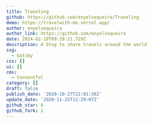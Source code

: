 ```yaml
---
title: Traveling
github: https://github.com/enyelsequeira/Traveling
demo: https://travelwith-me.vercel.app/
author: enyelsequeira
author_link: https://github.com/enyelsequeira
date: 2024-02-18T09:29:21.729Z
description: A blog to share travels around the world
ssg:
  - Gatsby
css: []
ui: []
cms:
  - Contentful
category: []
draft: false
publish_date: '2020-10-27T22:01:36Z'
update_date: '2020-11-25T12:29:07Z'
github_star: 6
github_fork: 2
---
```

